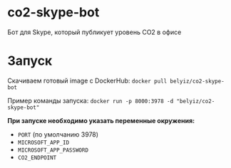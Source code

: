 # co2-skype-bot
Бот для Skype, который публикует уровень CO2 в офисе

# Запуск

Скачиваем готовый image с DockerHub:
`docker pull belyiz/co2-skype-bot`

Пример команды запуска:
`docker run -p 8000:3978 -d "belyiz/co2-skype-bot"`

**При запуске необходимо указать переменные окружения:**
* `PORT` (по умолчанию 3978)
* `MICROSOFT_APP_ID`
* `MICROSOFT_APP_PASSWORD`
* `CO2_ENDPOINT`


